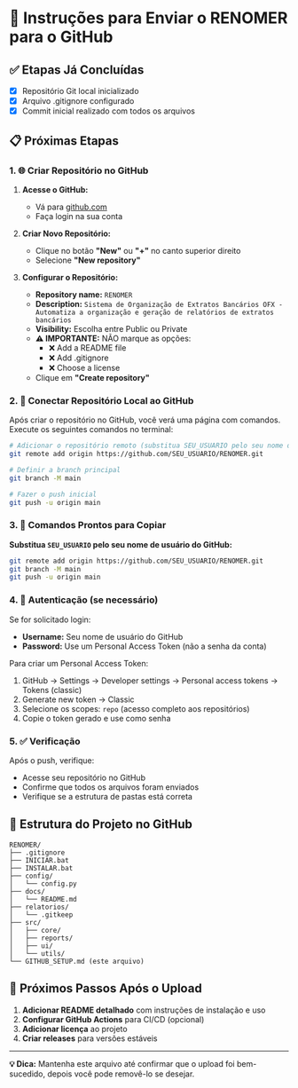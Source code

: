# 🚀 Instruções para Enviar o RENOMER para o GitHub

## ✅ Etapas Já Concluídas
- [x] Repositório Git local inicializado
- [x] Arquivo .gitignore configurado
- [x] Commit inicial realizado com todos os arquivos

## 📋 Próximas Etapas

### 1. 🌐 Criar Repositório no GitHub

1. **Acesse o GitHub:**
   - Vá para [github.com](https://github.com)
   - Faça login na sua conta

2. **Criar Novo Repositório:**
   - Clique no botão **"New"** ou **"+"** no canto superior direito
   - Selecione **"New repository"**

3. **Configurar o Repositório:**
   - **Repository name:** `RENOMER`
   - **Description:** `Sistema de Organização de Extratos Bancários OFX - Automatiza a organização e geração de relatórios de extratos bancários`
   - **Visibility:** Escolha entre Public ou Private
   - **⚠️ IMPORTANTE:** NÃO marque as opções:
     - ❌ Add a README file
     - ❌ Add .gitignore
     - ❌ Choose a license
   - Clique em **"Create repository"**

### 2. 🔗 Conectar Repositório Local ao GitHub

Após criar o repositório no GitHub, você verá uma página com comandos. Execute os seguintes comandos no terminal:

```bash
# Adicionar o repositório remoto (substitua SEU_USUARIO pelo seu nome de usuário do GitHub)
git remote add origin https://github.com/SEU_USUARIO/RENOMER.git

# Definir a branch principal
git branch -M main

# Fazer o push inicial
git push -u origin main
```

### 3. 🎯 Comandos Prontos para Copiar

**Substitua `SEU_USUARIO` pelo seu nome de usuário do GitHub:**

```bash
git remote add origin https://github.com/SEU_USUARIO/RENOMER.git
git branch -M main
git push -u origin main
```

### 4. 🔐 Autenticação (se necessário)

Se for solicitado login:
- **Username:** Seu nome de usuário do GitHub
- **Password:** Use um Personal Access Token (não a senha da conta)

Para criar um Personal Access Token:
1. GitHub → Settings → Developer settings → Personal access tokens → Tokens (classic)
2. Generate new token → Classic
3. Selecione os scopes: `repo` (acesso completo aos repositórios)
4. Copie o token gerado e use como senha

### 5. ✅ Verificação

Após o push, verifique:
- Acesse seu repositório no GitHub
- Confirme que todos os arquivos foram enviados
- Verifique se a estrutura de pastas está correta

## 📁 Estrutura do Projeto no GitHub

```
RENOMER/
├── .gitignore
├── INICIAR.bat
├── INSTALAR.bat
├── config/
│   └── config.py
├── docs/
│   └── README.md
├── relatorios/
│   └── .gitkeep
├── src/
│   ├── core/
│   ├── reports/
│   ├── ui/
│   └── utils/
└── GITHUB_SETUP.md (este arquivo)
```

## 🎉 Próximos Passos Após o Upload

1. **Adicionar README detalhado** com instruções de instalação e uso
2. **Configurar GitHub Actions** para CI/CD (opcional)
3. **Adicionar licença** ao projeto
4. **Criar releases** para versões estáveis

---

**💡 Dica:** Mantenha este arquivo até confirmar que o upload foi bem-sucedido, depois você pode removê-lo se desejar.